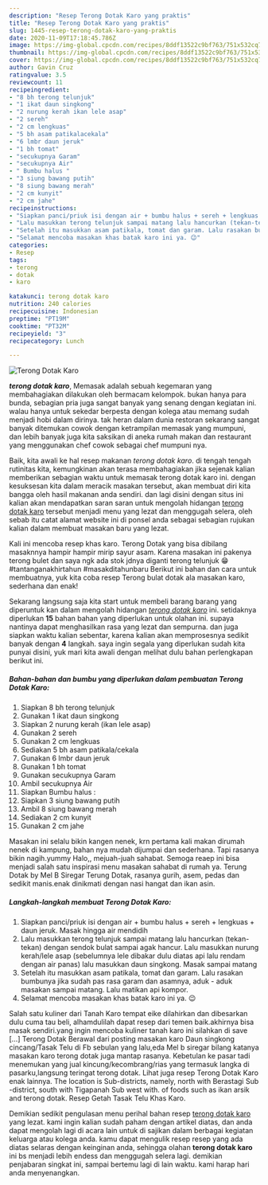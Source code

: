 ```yaml
---
description: "Resep Terong Dotak Karo yang praktis"
title: "Resep Terong Dotak Karo yang praktis"
slug: 1445-resep-terong-dotak-karo-yang-praktis
date: 2020-11-09T17:18:45.786Z
image: https://img-global.cpcdn.com/recipes/8ddf13522c9bf763/751x532cq70/terong-dotak-karo-foto-resep-utama.jpg
thumbnail: https://img-global.cpcdn.com/recipes/8ddf13522c9bf763/751x532cq70/terong-dotak-karo-foto-resep-utama.jpg
cover: https://img-global.cpcdn.com/recipes/8ddf13522c9bf763/751x532cq70/terong-dotak-karo-foto-resep-utama.jpg
author: Gavin Cruz
ratingvalue: 3.5
reviewcount: 11
recipeingredient:
- "8 bh terong telunjuk"
- "1 ikat daun singkong"
- "2 nurung kerah ikan lele asap"
- "2 sereh"
- "2 cm lengkuas"
- "5 bh asam patikalacekala"
- "6 lmbr daun jeruk"
- "1 bh tomat"
- "secukupnya Garam"
- "secukupnya Air"
- " Bumbu halus "
- "3 siung bawang putih"
- "8 siung bawang merah"
- "2 cm kunyit"
- "2 cm jahe"
recipeinstructions:
- "Siapkan panci/priuk isi dengan air + bumbu halus + sereh + lengkuas + daun jeruk. Masak hingga air mendidih"
- "Lalu masukkan terong telunjuk sampai matang lalu hancurkan (tekan-tekan) dengan sendok bulat sampai agak hancur. Lalu masukkan nurung kerah/lele asap (sebelumnya lele dibakar dulu diatas api lalu rendam dengan air panas) lalu masukkan daun singkong. Masak sampai matang"
- "Setelah itu masukkan asam patikala, tomat dan garam. Lalu rasakan bumbunya jika sudah pas rasa garam dan asamnya, aduk - aduk masakan sampai matang. Lalu matikan api kompor."
- "Selamat mencoba masakan khas batak karo ini ya. 😉"
categories:
- Resep
tags:
- terong
- dotak
- karo

katakunci: terong dotak karo 
nutrition: 240 calories
recipecuisine: Indonesian
preptime: "PT19M"
cooktime: "PT32M"
recipeyield: "3"
recipecategory: Lunch

---
```



![Terong Dotak Karo](https://img-global.cpcdn.com/recipes/8ddf13522c9bf763/751x532cq70/terong-dotak-karo-foto-resep-utama.jpg)

<b><i>terong dotak karo</i></b>, Memasak adalah sebuah kegemaran yang membahagiakan dilakukan oleh bermacam kelompok. bukan hanya para bunda, sebagian pria juga sangat banyak yang senang dengan kegiatan ini. walau hanya untuk sekedar berpesta dengan kolega atau memang sudah menjadi hobi dalam dirinya. tak heran dalam dunia restoran sekarang sangat banyak ditemukan cowok dengan ketrampilan memasak yang mumpuni, dan lebih banyak juga kita saksikan di aneka rumah makan dan restaurant yang menggunakan chef cowok sebagai chef mumpuni nya.

Baik, kita awali ke hal resep makanan <i>terong dotak karo</i>. di tengah tengah rutinitas kita, kemungkinan akan terasa membahagiakan jika sejenak kalian memberikan sebagian waktu untuk memasak terong dotak karo ini. dengan kesuksesan kita dalam meracik masakan tersebut, akan membuat diri kita bangga oleh hasil makanan anda sendiri. dan lagi disini dengan situs ini kalian akan mendapatkan saran saran untuk mengolah hidangan <u>terong dotak karo</u> tersebut menjadi menu yang lezat dan menggugah selera, oleh sebab itu catat alamat website ini di ponsel anda sebagai sebagian rujukan kalian dalam membuat masakan baru yang lezat.

Kali ini mencoba resep khas karo. Terong Dotak yang bisa dibilang masaknnya hampir hampir mirip sayur asam. Karena masakan ini pakenya terong bulet dan saya ngk ada stok jdnya diganti terong telunjuk 😁 #tantanganakhirtahun #masakditahunbaru Berikut ini bahan dan cara untuk membuatnya, yuk kita coba resep Terong bulat dotak ala masakan karo, sederhana dan enak!


Sekarang langsung saja kita start untuk membeli barang barang yang diperuntuk kan dalam mengolah hidangan <u><i>terong dotak karo</i></u> ini. setidaknya diperlukan <b>15</b> bahan bahan yang diperlukan untuk olahan ini. supaya nantinya dapat menghasilkan rasa yang lezat dan sempurna. dan juga siapkan waktu kalian sebentar, karena kalian akan memprosesnya sedikit banyak dengan <b>4</b> langkah. saya ingin segala yang diperlukan sudah kita punyai disini, yuk mari kita awali dengan melihat dulu bahan perlengkapan berikut ini.

<!--inarticleads1-->

##### Bahan-bahan dan bumbu yang diperlukan dalam pembuatan Terong Dotak Karo:

1. Siapkan 8 bh terong telunjuk
1. Gunakan 1 ikat daun singkong
1. Siapkan 2 nurung kerah (ikan lele asap)
1. Gunakan 2 sereh
1. Gunakan 2 cm lengkuas
1. Sediakan 5 bh asam patikala/cekala
1. Gunakan 6 lmbr daun jeruk
1. Gunakan 1 bh tomat
1. Gunakan secukupnya Garam
1. Ambil secukupnya Air
1. Siapkan  Bumbu halus :
1. Siapkan 3 siung bawang putih
1. Ambil 8 siung bawang merah
1. Sediakan 2 cm kunyit
1. Gunakan 2 cm jahe


Masakan ini selalu bikin kangen nenek, krn pertama kali makan dirumah nenek di kampung, bahan nya mudah dijumpai dan sederhana. Tapi rasanya bikin nagih.yummy Halo,, mejuah-juah sahabat. Semoga reaep ini bisa menjadi salah satu inspirasi menu masakan sahabat di rumah ya. Terung Dotak by Mel B Siregar Terung Dotak, rasanya gurih, asem, pedas dan sedikit manis.enak dinikmati dengan nasi hangat dan ikan asin. 

<!--inarticleads2-->

##### Langkah-langkah membuat Terong Dotak Karo:

1. Siapkan panci/priuk isi dengan air + bumbu halus + sereh + lengkuas + daun jeruk. Masak hingga air mendidih
1. Lalu masukkan terong telunjuk sampai matang lalu hancurkan (tekan-tekan) dengan sendok bulat sampai agak hancur. Lalu masukkan nurung kerah/lele asap (sebelumnya lele dibakar dulu diatas api lalu rendam dengan air panas) lalu masukkan daun singkong. Masak sampai matang
1. Setelah itu masukkan asam patikala, tomat dan garam. Lalu rasakan bumbunya jika sudah pas rasa garam dan asamnya, aduk - aduk masakan sampai matang. Lalu matikan api kompor.
1. Selamat mencoba masakan khas batak karo ini ya. 😉


Salah satu kuliner dari Tanah Karo tempat eike dilahirkan dan dibesarkan dulu cuma tau beli, alhamdulilah dapat resep dari temen baik.akhirnya bisa masak sendiri.yang ingin mencoba kuliner tanah karo ini silahkan di save […] Terong Dotak Berawal dari posting masakan karo Daun singkong cincang/Tasak Telu di Fb sebulan yang lalu,eda Mel b siregar bilang katanya masakan karo terong dotak juga mantap rasanya. Kebetulan ke pasar tadi menemukan yang jual kincung/kecombrang/rias yang termasuk langka di pasarku,langsung teringat terong dotak. Lihat juga resep Terong Dotak Karo enak lainnya. The location is Sub-districts, namely, north with Berastagi Sub -district, south with Tigapanah Sub west with. of foods such as ikan arsik and terong dotak. Resep Getah Tasak Telu Khas Karo. 

Demikian sedikit pengulasan menu perihal bahan resep <u>terong dotak karo</u> yang lezat. kami ingin kalian sudah paham dengan artikel diatas, dan anda dapat mengolah lagi di acara lain untuk di sajikan dalam berbagai kegiatan keluarga atau kolega anda. kamu dapat mengulik resep resep yang ada diatas selaras dengan keinginan anda, sehingga olahan <b>terong dotak karo</b> ini bs menjadi lebih endess dan menggugah selera lagi. demikian penjabaran singkat ini, sampai bertemu lagi di lain waktu. kami harap hari anda menyenangkan.
